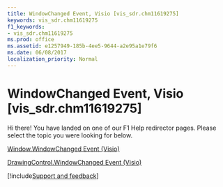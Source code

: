 ```yaml
---
title: WindowChanged Event, Visio [vis_sdr.chm11619275]
keywords: vis_sdr.chm11619275
f1_keywords:
- vis_sdr.chm11619275
ms.prod: office
ms.assetid: e1257949-185b-4ee5-9644-a2e95a1e79f6
ms.date: 06/08/2017
localization_priority: Normal
---
```



# WindowChanged Event, Visio [vis_sdr.chm11619275]

Hi there! You have landed on one of our F1 Help redirector pages. Please select the topic you were looking for below.

[Window.WindowChanged Event (Visio)](http://msdn.microsoft.com/library/ee7e4871-26ca-ea4e-1c7b-2e597d92e143%28Office.15%29.aspx)

[DrawingControl.WindowChanged Event (Visio)](http://msdn.microsoft.com/library/a8e07754-d272-0874-ac0c-ea54174431d5%28Office.15%29.aspx)

[!include[Support and feedback](~/includes/feedback-boilerplate.md)]